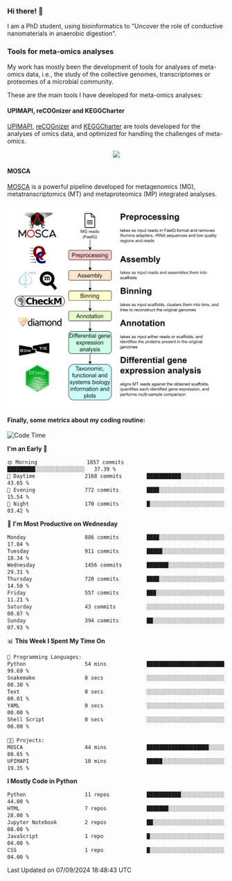 ### Hi there! 👋

I am a PhD student, using bioinformatics to "Uncover the role of conductive nanomaterials in anaerobic digestion".

### Tools for meta-omics analyses

My work has mostly been the development of tools for analyses of meta-omics data, i.e., the study of the collective genomes, transcriptomes or proteomes of a microbial community.

These are the main tools I have developed for meta-omics analyses:

#### UPIMAPI, reCOGnizer and KEGGCharter

[UPIMAPI](https://github.com/iquasere/UPIMAPI), [reCOGnizer](https://github.com/iquasere/reCOGnizer) and [KEGGCharter](https://github.com/iquasere/KEGGCharter) are tools developed for the analyses of omics data, and optimized for handling the challenges of meta-omics.

<p align="center">
    <img src="assets/annotation_paper.png">
</p>

#### MOSCA

[MOSCA](https://github.com/iquasere/MOSCA) is a powerful pipeline developed for metagenomics (MG), metatranscriptomics (MT) and metaproteomics (MP) integrated analyses.

<p align="center">
    <img src="assets/mosca_workflow.png" align="center" width="700">
</p>


#### Finally, some metrics about my coding routine:

<!--START_SECTION:waka-->
![Code Time](http://img.shields.io/badge/Code%20Time-855%20hrs%207%20mins-blue)

**I'm an Early 🐤** 

```text
🌞 Morning                1857 commits        █████████░░░░░░░░░░░░░░░░   37.39 % 
🌆 Daytime                2168 commits        ███████████░░░░░░░░░░░░░░   43.65 % 
🌃 Evening                772 commits         ████░░░░░░░░░░░░░░░░░░░░░   15.54 % 
🌙 Night                  170 commits         █░░░░░░░░░░░░░░░░░░░░░░░░   03.42 % 
```
📅 **I'm Most Productive on Wednesday** 

```text
Monday                   886 commits         ████░░░░░░░░░░░░░░░░░░░░░   17.84 % 
Tuesday                  911 commits         █████░░░░░░░░░░░░░░░░░░░░   18.34 % 
Wednesday                1456 commits        ███████░░░░░░░░░░░░░░░░░░   29.31 % 
Thursday                 720 commits         ████░░░░░░░░░░░░░░░░░░░░░   14.50 % 
Friday                   557 commits         ███░░░░░░░░░░░░░░░░░░░░░░   11.21 % 
Saturday                 43 commits          ░░░░░░░░░░░░░░░░░░░░░░░░░   00.87 % 
Sunday                   394 commits         ██░░░░░░░░░░░░░░░░░░░░░░░   07.93 % 
```


📊 **This Week I Spent My Time On** 

```text
💬 Programming Languages: 
Python                   54 mins             █████████████████████████   99.69 % 
Snakemake                0 secs              ░░░░░░░░░░░░░░░░░░░░░░░░░   00.30 % 
Text                     0 secs              ░░░░░░░░░░░░░░░░░░░░░░░░░   00.01 % 
YAML                     0 secs              ░░░░░░░░░░░░░░░░░░░░░░░░░   00.00 % 
Shell Script             0 secs              ░░░░░░░░░░░░░░░░░░░░░░░░░   00.00 % 

🐱‍💻 Projects: 
MOSCA                    44 mins             ████████████████████░░░░░   80.65 % 
UPIMAPI                  10 mins             █████░░░░░░░░░░░░░░░░░░░░   19.35 % 
```

**I Mostly Code in Python** 

```text
Python                   11 repos            ███████████░░░░░░░░░░░░░░   44.00 % 
HTML                     7 repos             ███████░░░░░░░░░░░░░░░░░░   28.00 % 
Jupyter Notebook         2 repos             ██░░░░░░░░░░░░░░░░░░░░░░░   08.00 % 
JavaScript               1 repo              █░░░░░░░░░░░░░░░░░░░░░░░░   04.00 % 
CSS                      1 repo              █░░░░░░░░░░░░░░░░░░░░░░░░   04.00 % 
```




 Last Updated on 07/09/2024 18:48:43 UTC
<!--END_SECTION:waka-->
